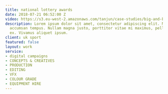 ```yaml
---
title: national lottery awards
date: 2018-07-21 06:52:00 Z
video: https://s3.eu-west-2.amazonaws.com/tanjun/case-studies/big-and-bold/reel
description: Lorem ipsum dolor sit amet, consectetur adipiscing elit. Morbi laoreet
  accumsan tempus. Nullam magna justo, porttitor vitae mi maximus, pellentesque tristique
  ex. Vivamus aliquet ipsum.
client: uk sport
featured: false
layout: work
service:
- digital campaigns
- CONCEPTS & CREATIVES
- PRODUCTION
- EDITING
- VFX
- COLOUR GRADE
- EQUIPMENT HIRE
---
```


